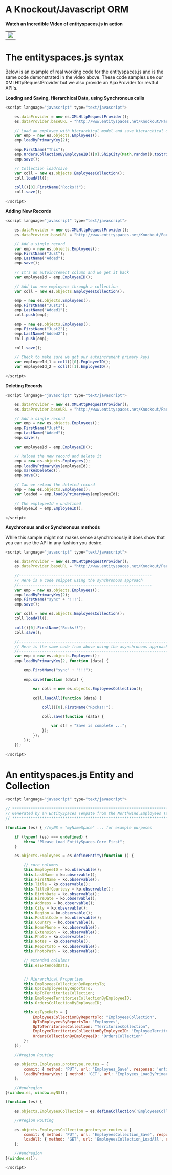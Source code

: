 A Knockout/Javascript ORM
============================================

**Watch an Incredible Video of entityspaces.js in action**

<table border="0">
	<tr>
		<td>
			<a href="http://www.entityspaces.net/developer/Videos/entityspaces_js/entityspaces_js_cool.html" target="new"><img src="http://www.entityspaces.net/downloads/video.png"></a>
		</td>
	</tr>
<table>

The entityspaces.js syntax
============================================

Below is an example of real working code for the entityspaces.js and is the same code demonstrated in the video above. These code samples use our XMLHttpRequestProvider but we also provide an AjaxProvider for restful API's.

**Loading and Saving, Hierarchical Data, using Synchronous calls**

````javascript
<script language="javascript" type="text/javascript">

	es.dataProvider = new es.XMLHttpRequestProvider();
	es.dataProvider.baseURL = "http://www.entityspaces.net/Knockout/Part1/esService/esJson.svc/";

	// Load an employee with hierarchical model and save hierarchical data back to the server
	var emp = new es.objects.Employees();
	emp.loadByPrimaryKey(2);

	emp.FirstName("This");
	emp.OrdersCollectionByEmployeeID()[0].ShipCity(Math.random().toString().substr(0, 4));
	emp.save();

	// Collection load/save
	var coll = new es.objects.EmployeesCollection();
	coll.loadAll();

	coll()[0].FirstName("Rocks!!");
	coll.save();

</script>
````

**Adding New Records**

````javascript
<script language="javascript" type="text/javascript">

	es.dataProvider = new es.XMLHttpRequestProvider();
	es.dataProvider.baseURL = "http://www.entityspaces.net/Knockout/Part1/esService/esJson.svc/";

	// Add a single record
	var emp = new es.objects.Employees();
	emp.FirstName("Just");
	emp.LastName("Added");
	emp.save();

	// It's an autoincrement column and we get it back
	var employeeId = emp.EmployeeID();

	// Add two new employees through a collection
	var coll = new es.objects.EmployeesCollection();

	emp = new es.objects.Employees();
	emp.FirstName("Just1");
	emp.LastName("Added1");
	coll.push(emp);

	emp = new es.objects.Employees();
	emp.FirstName("Just2");
	emp.LastName("Added2");
	coll.push(emp);

	coll.save();

	// Check to make sure we got our autoincrement primary keys
	var employeeId_1 = coll()[0].EmployeeID();
	var employeeId_2 = coll()[1].EmployeeID();

</script>
````

**Deleting Records**

````javascript
<script language="javascript" type="text/javascript">

	es.dataProvider = new es.XMLHttpRequestProvider();
	es.dataProvider.baseURL = "http://www.entityspaces.net/Knockout/Part1/esService/esJson.svc/";

	// Add a single record
	var emp = new es.objects.Employees();
	emp.FirstName("Just");
	emp.LastName("Added");
	emp.save();

	var employeeId = emp.EmployeeID();

	// Reload the new record and delete it
	emp = new es.objects.Employees();
	emp.loadByPrimaryKey(employeeId);
	emp.markAsDeleted();
	emp.save();

	// Can we reload the deleted record
	emp = new es.objects.Employees();
	var loaded = emp.loadByPrimaryKey(employeeId);

	// The employeeId = undefined
	employeeId = emp.EmployeeID();

</script>
````

**Asychronous and or Synchronous methods**

While this sample might not makes sense asynchronously it does show that you can use the API in any fashion you desire.

````javascript
<script language="javascript" type="text/javascript">

	es.dataProvider = new es.XMLHttpRequestProvider();
	es.dataProvider.baseURL = "http://www.entityspaces.net/Knockout/Part1/esService/esJson.svc/";

	//----------------------------------------------------------
	// Here is a code snippet using the synchronous approach
	//----------------------------------------------------------
	var emp = new es.objects.Employees();
	emp.loadByPrimaryKey(2);
	emp.FirstName("sync" + "!!!");
	emp.save();

	var coll = new es.objects.EmployeesCollection();
	coll.loadAll();

	coll()[0].FirstName("Rocks!!");
	coll.save();

	//-----------------------------------------------------------------
	// Here is the same code from above using the asynchronous approach
	//-----------------------------------------------------------------
	var emp = new es.objects.Employees();
	emp.loadByPrimaryKey(2, function (data) {

		emp.FirstName("sync" + "!!!");

		emp.save(function (data) {

			var coll = new es.objects.EmployeesCollection();

			coll.loadAll(function (data) {

				coll()[0].FirstName("Rocks!!");

				coll.save(function (data) {

					var str = "Save is complete ...";
				});
			});
		});
	});

</script>
````

An entityspaces.js Entity and Collection
============================================

````javascript
<script language="javascript" type="text/javascript">

// *************************************************************************
// Generated by an EntitySpaces Tempate from the Northwind.Employees Table
// *************************************************************************

(function (es) { //myNS = "myNameSpace" ... for example purposes

	if (typeof (es) === undefined) {
		throw "Please Load EntitySpaces.Core First";
	}

	es.objects.Employees = es.defineEntity(function () {

		// core columns
		this.EmployeeID = ko.observable();
		this.LastName = ko.observable();
		this.FirstName = ko.observable();
		this.Title = ko.observable();
		this.TitleOfCourtesy = ko.observable();
		this.BirthDate = ko.observable();
		this.HireDate = ko.observable();
		this.Address = ko.observable();
		this.City = ko.observable();
		this.Region = ko.observable();
		this.PostalCode = ko.observable();
		this.Country = ko.observable();
		this.HomePhone = ko.observable();
		this.Extension = ko.observable();
		this.Photo = ko.observable();
		this.Notes = ko.observable();
		this.ReportsTo = ko.observable();
		this.PhotoPath = ko.observable();

		// extended colulmns
		this.esExtendedData;


		// Hierarchical Properties
		this.EmployeesCollectionByReportsTo;
		this.UpToEmployeesByReportsTo;
		this.UpToTerritoriesCollection;
		this.EmployeeTerritoriesCollectionByEmployeeID;
		this.OrdersCollectionByEmployeeID;

		this.esTypeDefs = {
			EmployeesCollectionByReportsTo: "EmployeesCollection",
			UpToEmployeesByReportsTo: "Employees",
			UpToTerritoriesCollection: "TerritoriesCollection",
			EmployeeTerritoriesCollectionByEmployeeID: "EmployeeTerritoriesCollection",
			OrdersCollectionByEmployeeID: "OrdersCollection"
		};
	});

	//#region Routing

	es.objects.Employees.prototype.routes = {
		commit: { method: 'PUT', url: 'Employees_Save', response: 'entity' },
		loadByPrimaryKey: { method: 'GET', url: 'Employees_LoadByPrimaryKey', response: 'entity' }
	};

	//#endregion
}(window.es, window.myNS));

(function (es) {

	es.objects.EmployeesCollection = es.defineCollection('EmployeesCollection', 'Employees');

	//#region Routing

	es.objects.EmployeesCollection.prototype.routes = {
		commit: { method: 'PUT', url: 'EmployeesCollection_Save', response: 'collection' },
		loadAll: { method: 'GET', url: 'EmployeesCollection_LoadAll', response: 'collection' }
	};

	//#endregion
}(window.es));

</script>
````